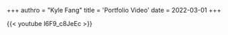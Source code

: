 +++
authro = "Kyle Fang"
title = 'Portfolio Video'
date = 2022-03-01
+++

{{< youtube l6F9_c8JeEc >}}